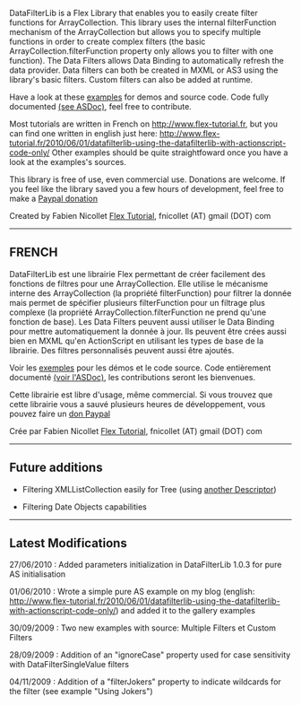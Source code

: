 DataFilterLib is a Flex Library that enables you to easily create filter functions for ArrayCollection.
This library uses the internal filterFunction mechanism of the ArrayCollection but allows you to specify multiple functions in order to create complex filters (the basic ArrayCollection.filterFunction property only allows you to filter with one function).
The Data Filters allows Data Binding to automatically refresh the data provider.
Data filters can both be created in MXML or AS3 using the library's basic filters.
Custom filters can also be added at runtime.

Have a look at these [examples](http://www.flex-tutorial.fr/DataFilterLib/examples/) for demos and source code. Code fully documented [(see ASDoc)](http://www.flex-tutorial.fr/DataFilterLib/docs/), feel free to contribute.

Most tutorials are written in French on http://www.flex-tutorial.fr, but you can find one written in english just here:
http://www.flex-tutorial.fr/2010/06/01/datafilterlib-using-the-datafilterlib-with-actionscript-code-only/
Other examples should be quite straightfoward once you have a look at the examples's sources.

This library is free of use, even commercial use. Donations are welcome. If you feel like the library saved you a few hours of development, feel free to make a [Paypal donation](https://www.paypal.com/cgi-bin/webscr?cmd=_s-xclick&hosted_button_id=8425228)

Created by Fabien Nicollet [Flex Tutorial](http://www.flex-tutorial.fr), fnicollet (AT) gmail (DOT) com


---

## FRENCH ##

DataFilterLib est une librairie Flex permettant de créer facilement des fonctions de filtres pour une ArrayCollection.
Elle utilise le mécanisme interne des ArrayCollection (la propriété filterFunction) pour filtrer la donnée mais permet de spécifier plusieurs filterFunction pour un filtrage plus complexe (la propriété ArrayCollection.filterFunction ne prend qu'une fonction de base).
Les Data Filters peuvent aussi utiliser le Data Binding pour mettre automatiquement la donnée à jour.
Ils peuvent être crées aussi bien en MXML qu'en ActionScript en utilisant les types de base de la librairie.
Des filtres personnalisés peuvent aussi être ajoutés.

Voir les [exemples](http://www.flex-tutorial.fr/DataFilterLib/examples/) pour les démos et le code source. Code entièrement documenté [(voir l'ASDoc)](http://www.flex-tutorial.fr/DataFilterLib/docs/), les contributions seront les bienvenues.

Cette librairie est libre d'usage, même commercial. Si vous trouvez que cette librairie vous a sauvé plusieurs heures de développement, vous pouvez faire un [don Paypal](https://www.paypal.com/cgi-bin/webscr?cmd=_s-xclick&hosted_button_id=8425228)

Crée par Fabien Nicollet [Flex Tutorial](http://www.flex-tutorial.fr), fnicollet (AT) gmail (DOT) com


---

## Future additions ##
  * Filtering XMLListCollection easily for Tree (using [another Descriptor](http://www.flex-tutorial.fr/2009/06/28/flex-tree-utiliser-une-filterfunction-en-recursif-sur-des-noeuds-xml/))

  * Filtering Date Objects capabilities


---

## Latest Modifications ##
27/06/2010 : Added parameters initialization in DataFilterLib 1.0.3 for pure AS initialisation

01/06/2010 : Wrote a simple pure AS example on my blog (english: http://www.flex-tutorial.fr/2010/06/01/datafilterlib-using-the-datafilterlib-with-actionscript-code-only/) and added it to the gallery examples

30/09/2009 : Two new examples with source: Multiple Filters et Custom Filters

28/09/2009 : Addition of an "ignoreCase" property used for case sensitivity with DataFilterSingleValue filters

04/11/2009 : Addition of a "filterJokers" property to indicate wildcards for the filter (see example "Using Jokers")
